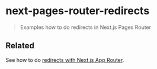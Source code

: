 # next-pages-router-redirects

> Examples how to do redirects in Next.js Pages Router

## Related

See how to do [redirects with Next.js App Router](https://github.com/manovotny/next-app-router-redirects).
